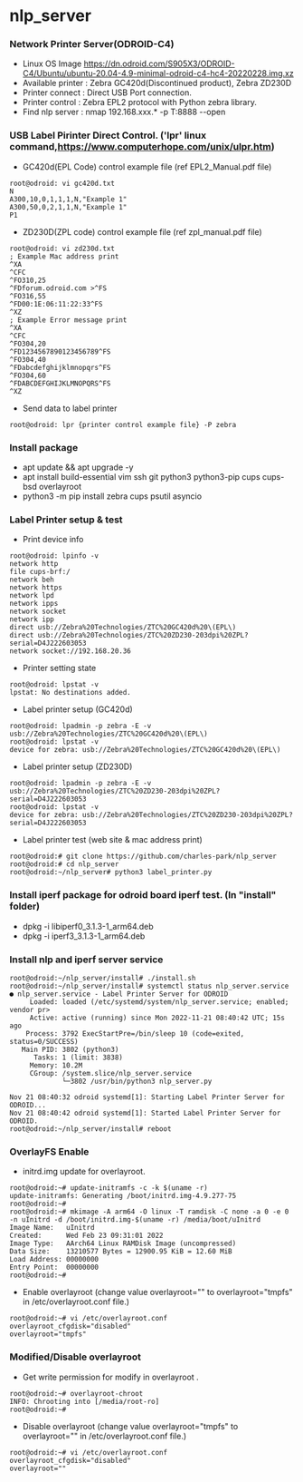 # nlp_server
### Network Printer Server(ODROID-C4)
* Linux OS Image https://dn.odroid.com/S905X3/ODROID-C4/Ubuntu/ubuntu-20.04-4.9-minimal-odroid-c4-hc4-20220228.img.xz
* Available printer : Zebra GC420d(Discontinued product), Zebra ZD230D
* Printer connect : Direct USB Port connection.
* Printer control : Zebra EPL2 protocol with Python zebra library.
* Find nlp server : nmap 192.168.xxx.* -p T:8888 --open

### USB Label Pirinter Direct Control. ('lpr' linux command,https://www.computerhope.com/unix/ulpr.htm)
* GC420d(EPL Code) control example file (ref EPL2_Manual.pdf file)
```
root@odroid: vi gc420d.txt
N
A300,10,0,1,1,1,N,"Example 1"
A300,50,0,2,1,1,N,"Example 1"
P1
```
* ZD230D(ZPL code) control example file (ref zpl_manual.pdf file)
```
root@odroid: vi zd230d.txt
; Example Mac address print
^XA
^CFC
^FO310,25
^FDforum.odroid.com >^FS
^FO316,55
^FD00:1E:06:11:22:33^FS
^XZ
; Example Error message print
^XA
^CFC
^FO304,20
^FD1234567890123456789^FS
^FO304,40
^FDabcdefghijklmnopqrs^FS
^FO304,60
^FDABCDEFGHIJKLMNOPQRS^FS
^XZ
```
* Send data to label printer
```
root@odroid: lpr {printer control example file} -P zebra
```

### Install package
* apt update && apt upgrade -y
* apt install build-essential vim ssh git python3 python3-pip cups cups-bsd overlayroot
* python3 -m pip install zebra cups psutil asyncio

### Label Printer setup & test
* Print device info
```
root@odroid: lpinfo -v
network http
file cups-brf:/
network beh
network https
network lpd
network ipps
network socket
network ipp
direct usb://Zebra%20Technologies/ZTC%20GC420d%20\(EPL\)
direct usb://Zebra%20Technologies/ZTC%20ZD230-203dpi%20ZPL?serial=D4J222603053
network socket://192.168.20.36
```
* Printer setting state
```
root@odroid: lpstat -v
lpstat: No destinations added.
```
* Label printer setup (GC420d)
```
root@odroid: lpadmin -p zebra -E -v usb://Zebra%20Technologies/ZTC%20GC420d%20\(EPL\)
root@odroid: lpstat -v
device for zebra: usb://Zebra%20Technologies/ZTC%20GC420d%20\(EPL\)
```
* Label printer setup (ZD230D)
```
root@odroid: lpadmin -p zebra -E -v usb://Zebra%20Technologies/ZTC%20ZD230-203dpi%20ZPL?serial=D4J222603053
root@odroid: lpstat -v
device for zebra: usb://Zebra%20Technologies/ZTC%20ZD230-203dpi%20ZPL?serial=D4J222603053
```
* Label printer test (web site & mac address print)
```
root@odroid:# git clone https://github.com/charles-park/nlp_server
root@odroid:# cd nlp_server
root@odroid:~/nlp_server# python3 label_printer.py
```

### Install iperf package for odroid board iperf test. (In "install" folder)
* dpkg -i libiperf0_3.1.3-1_arm64.deb
* dpkg -i iperf3_3.1.3-1_arm64.deb

### Install nlp and iperf server service
```
root@odroid:~/nlp_server/install# ./install.sh
root@odroid:~/nlp_server/install# systemctl status nlp_server.service 
● nlp_server.service - Label Printer Server for ODROID
     Loaded: loaded (/etc/systemd/system/nlp_server.service; enabled; vendor pr>
     Active: active (running) since Mon 2022-11-21 08:40:42 UTC; 15s ago
    Process: 3792 ExecStartPre=/bin/sleep 10 (code=exited, status=0/SUCCESS)
   Main PID: 3802 (python3)
      Tasks: 1 (limit: 3838)
     Memory: 10.2M
     CGroup: /system.slice/nlp_server.service
             └─3802 /usr/bin/python3 nlp_server.py

Nov 21 08:40:32 odroid systemd[1]: Starting Label Printer Server for ODROID...
Nov 21 08:40:42 odroid systemd[1]: Started Label Printer Server for ODROID.
root@odroid:~/nlp_server/install# reboot

```
### OverlayFS Enable
* initrd.img update for overlayroot.
```
root@odroid:~# update-initramfs -c -k $(uname -r)
update-initramfs: Generating /boot/initrd.img-4.9.277-75
root@odroid:~#
root@odroid:~# mkimage -A arm64 -O linux -T ramdisk -C none -a 0 -e 0 -n uInitrd -d /boot/initrd.img-$(uname -r) /media/boot/uInitrd 
Image Name:   uInitrd
Created:      Wed Feb 23 09:31:01 2022
Image Type:   AArch64 Linux RAMDisk Image (uncompressed)
Data Size:    13210577 Bytes = 12900.95 KiB = 12.60 MiB
Load Address: 00000000
Entry Point:  00000000
root@odroid:~#
```
* Enable overlayroot (change value overlayroot="" to overlayroot="tmpfs" in /etc/overlayroot.conf file.)
```
root@odroid:~# vi /etc/overlayroot.conf
overlayroot_cfgdisk="disabled"
overlayroot="tmpfs"
```
### Modified/Disable overlayroot
* Get write permission for modify in overlayroot .
```
root@odroid:~# overlayroot-chroot 
INFO: Chrooting into [/media/root-ro]
root@odroid:~# 
```
* Disable overlayroot (change value overlayroot="tmpfs" to overlayroot="" in /etc/overlayroot.conf file.)
```
root@odroid:~# vi /etc/overlayroot.conf
overlayroot_cfgdisk="disabled"
overlayroot=""
```
